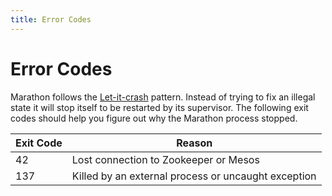 ```yaml
---
title: Error Codes 
---
```


# Error Codes 

Marathon follows the [Let-it-crash](https://www.reactivedesignpatterns.com/patterns/let-it-crash.html) pattern. Instead
of trying to fix an illegal state it will stop itself to be restarted by its supervisor. The following exit codes should
help you figure out why the Marathon process stopped.

| Exit Code | Reason |
|-----------|--------|
|42         | Lost connection to Zookeeper or Mesos |
|137        | Killed by an external process or uncaught exception |

